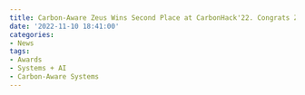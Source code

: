 ```yaml
---
title: Carbon-Aware Zeus Wins Second Place at CarbonHack'22. Congrats Zhenning, Luoxi, and Jae-Won!
date: '2022-11-10 18:41:00'
categories:
- News
tags:
- Awards
- Systems + AI
- Carbon-Aware Systems
---
```

